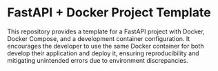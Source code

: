 # FastAPI + Docker Project Template

This repository provides a template for a FastAPI project with Docker, Docker Compose, and a development container configuration.
It encourages the developer to use the same Docker container for both develop their application and deploy it, ensuring reproducibility and mitigating unintended errors due to environment discrepancies.
